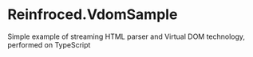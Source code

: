 # Reinfroced.VdomSample
Simple example of streaming HTML parser and Virtual DOM technology, performed on TypeScript
